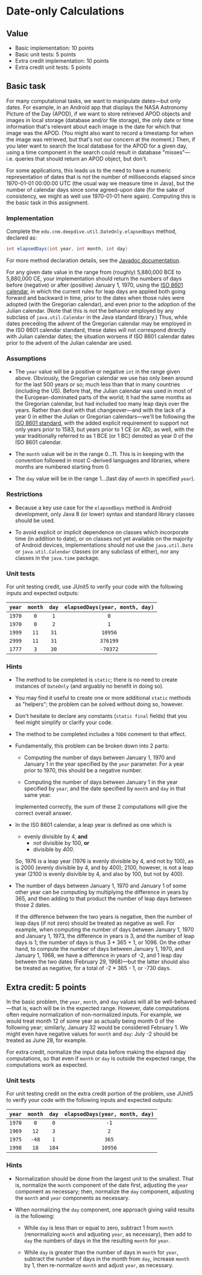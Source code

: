 # Date-only Calculations

## Value

* Basic implementation: 10 points
* Basic unit tests: 5 points
* Extra credit implementation: 10 points
* Extra credit unit tests: 5 points

## Basic task

For many computational tasks, we want to manipulate dates&mdash;but only dates. For example, in an Android app that displays the NASA Astronomy Picture of the Day (APOD), if we want to store retrieved APOD objects and images in local storage (database and/or file storage), the only date or time information that's relevant about each image is the date for which that image was the APOD. (You might also want to record a timestamp for when the image was retrieved, but that's not our concern at the moment.) Then, if you later want to search the local database for the APOD for a given day, using a time component in the search could result in database "misses"&mdash;i.e. queries that should return an APOD object, but don't.

For some applications, this leads us to the need to have a numeric representation of dates that is _not_ the number of milliseconds elapsed since 1970-01-01 00:00:00 UTC (the usual way we measure time in Java), but the number of calendar days since some agreed-upon date (for the sake of consistency, we might as well use 1970-01-01 here again). Computing this is the basic task in this assignment.

### Implementation 

Complete the `edu.cnm.deepdive.util.DateOnly.elapsedDays` method, declared as:

```java
int elapsedDays(int year, int month, int day)
```

For more method declaration details, see the [Javadoc documentation](docs/api/edu/cnm/deepdive/util/DateOnly.html#elapsedDays-int-int-int-).

For any given date value in the range from (roughly) 5,880,000 BCE to 5,880,000 CE, your implementation should return the numbers of days before (negative) or after (positive) January 1, 1970, using the [ISO 8601 calendar](https://en.wikipedia.org/wiki/ISO_8601#Years), in which the current rules for leap days are applied both going forward and backward in time, prior to the dates when those rules were adopted (with the Gregorian calendar), and even prior to the adoption of the Julian calendar. (Note that this is _not_ the behavior employed by any subclass of `java.util.Calendar` in the Java standard library.) Thus, while dates preceding the advent of the Gregorian calendar may be employed in the ISO 8601 calendar standard, these dates will not correspond directly with Julian calendar dates; the situation worsens if ISO 8601 calendar dates prior to the advent of the Julian calendar are used.  

### Assumptions

* The `year` value will be a positive or negative `int` in the range given above. Obviously, the Gregorian calendar we use has only been around for the last 500 years or so; much less than that in many countries (including the US). Before that, the Julian calendar was used in most of the European-dominated parts of the world; it had the same months as the Gregorian calendar, but had included too many leap days over the years. Rather than deal with that changeover&mdash;and with the lack of a year 0 in either the Julian or Gregorian calendars&mdash;we'll be following the [ISO 8601 standard](https://en.wikipedia.org/wiki/ISO_8601#Years), with the added explicit requirement to support not only years prior to 1583, but years prior to 1 CE (or AD), as well, with the year traditionally referred to as 1 BCE (or 1 BC) denoted as year 0 of the ISO 8601 calendar.

* The `month` value will be in the range 0&hellip;11. This is in keeping with the convention followed in most C-derived languages and libraries, where months are numbered starting from 0.

* The `day` value will be in the range 1&hellip;(last day of `month` in specified `year`).

### Restrictions

* Because a key use case for the `elapsedDays` method is Android development, only Java 8 (or lower) syntax and standard library classes should be used.

* To avoid explicit or implicit dependence on classes which incorporate time (in addition to date), or on classes not yet available on the majority of Android devices, implementations should not use the `java.util.Date` or `java.util.Calendar` classes (or any subclass of either), nor any classes in the `java.time` package.  

### Unit tests

For unit testing credit, use JUnit5 to verify your code with the following inputs and expected outputs:

| `year` | `month` | `day` | `elapsedDays(year, month, day)` |
|:------:|:-------:|:-----:|:-------------------------------:|
| `1970` | `0` | `1` | `0` |
| `1970` | `0` | `2` | `1` |
| `1999` | `11` | `31` | `10956` |
| `2999` | `11` | `31` | `376199` |
| `1777` | `3` | `30` | `-70372` |

### Hints

* The method to be completed is `static`; there is no need to create instances of `DateOnly` (and arguably no benefit in doing so).

* You may find it useful to create one or more additional `static` methods as "helpers"; the problem can be solved without doing so, however.

* Don't hesitate to declare any constants (`static final` fields) that you feel might simplify or clarify your code.

* The method to be completed includes a `TODO` comment to that effect.

* Fundamentally, this problem can be broken down into 2 parts:

    * Computing the number of days between January 1, 1970 and January 1 in the year specified by the `year` parameter. For a year prior to 1970, this should be a negative number.

    * Computing the number of days between January 1 in the year specified by `year`, and the date specified by `month` and `day` in that same year.
    
    Implemented correctly, the sum of these 2 computations will give the correct overall answer.
    
* In the IS0 8601 calendar, a leap year is defined as one which is

    * evenly divisible by 4, **and**
        * _not_ divisible by 100, **or**
        * divisible by _400_.
        
    So, 1976 is a leap year (1976 is evenly divisible by 4, and not by 100), as is 2000 (evenly divisible by 4, and by 400); 2100, however, is not a leap year (2100 is evenly disivible by 4, and also by 100, but not by 400).

* The number of days between January 1, 1970 and January 1 of some other year can be computing by multiplying the difference in years by 365, and then adding to that product the number of leap days between those 2 dates.

    If the difference between the two years is negative, then the number of leap days (if not zero) should be treated as negative as well. For example, when computing the number of days between January 1, 1970 and January 1, 1973, the difference in years is 3, and the number of leap days is 1; the number of days is thus 3 * 365 + 1, or 1096. On the other hand, to compute the number of days between January 1, 1970, and January 1, 1968, we have a difference in years of -2, and 1 leap day between the two dates (February 29, 1968)&mdash;but the latter should also be treated as negative, for a total of -2 * 365 - 1, or -730 days.


## Extra credit: 5 points

In the basic problem, the `year`, `month`, and `day` values will all be well-behaved&mdash;that is, each will be in the expected range. However, date computations often require normalization of non-normalized inputs. For example, we would treat month 12 of some year as actually being month 0 of the following year; similarly, January 32 would be considered February 1. We might even have negative values for `month` and `day`: July -2 should be treated as June 28, for example.

For extra credit, normalize the input data before making the elapsed day computations, so that even if `month` or `day` is outside the expected range, the computations work as expected.

### Unit tests

For unit testing credit on the extra credit portion of the problem, use JUnit5 to verify your code with the following inputs and expected outputs:

| `year` | `month` | `day` | `elapsedDays(year, month, day)` |
|:------:|:-------:|:-----:|:-------------------------------:|
| `1970` | `0` | `0` | `-1` |
| `1969` | `12` | `3` | `2` |
| `1975` | `-48` | `1` | `365` |
| `1998` | `18` | `184` | `10956` |

### Hints

* Normalization should be done from the largest unit to the smallest. That is, normalize the `month` component of the date first, adjusting the `year` component as necessary; then, normalize the `day` component, adjusting the `month` and `year` components as necessary.

* When normalizing the `day` component, one approach giving valid results is the following:

    * While `day` is less than or equal to zero, subtract 1 from `month` (renormalizing `month` and adjusting `year`, as necessary), then add to `day` the numbers of days in the the resulting `month` for `year`.
    
    * While `day` is greater than the number of days in `month` for `year`, subtract the number of days in the month from `day`, increase `month` by 1, then re-normalize `month` and adjust `year`, as necessary.
    